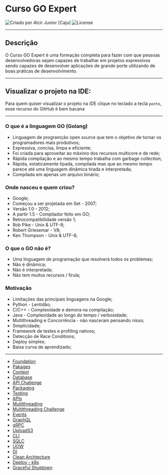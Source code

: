 # Curso GO Expert

<div>
    <img alt="Criado por Alcir Junior [Caju]" src="https://img.shields.io/badge/criado%20por-Alcir Junior [Caju]-%23f08700">
    <img alt="License" src="https://img.shields.io/badge/license-MIT-%23f08700">
</div>

---

## Descrição

O Curso GO Expert é uma formação completa para fazer com que pessoas desenvolvedoras sejam capazes de trabalhar em projetos expressivos sendo capazes de desenvolver aplicações de grande porte utilizando de boas práticas de desenvolvimento.

---

## Visualizar o projeto na IDE:

Para quem quiser visualizar o projeto na IDE clique no teclado a tecla `ponto`, esse recurso do GitHub é bem bacana

---
### O que é a linguagem GO (Golang)
- Linguagem de programção open source que tem o objetivo de tornar os programadores mais produtivos;
- Expressiva, concisa, limpa e eficiente;
- Foi criada para aproveitar ao máximo dos recursos multicore e de rede;
- Rápida compilação e ao mesmo tempo trabalha com garbage collection;
- Rápida, estaticamente tipada, compilada mas que ao mesmo tempo parece até uma linguagem dinâmica tirada e interpretada;
- Compilada em apenas um arquivo binário;

### Onde nasceu e quem criou?
- Google;
- Começou a ser projetada em Set - 2007;
- Versão 1.0 - 2012;
- A partir 1.5 - Compilador feito em GO;
- Retrocompatibilidade versão 1;
- Rob Pike - Unix & UTF-8;
- Robert Griesemar - V8;
- Ken Thompson - Unix & UTF-8;

### O que o GO não é?
- Uma linguagem de programação que resolverá todos os problemas;
- Não é dinâmica;
- Não é interpretada;
- Não tem muitos recursos / firula;

### Motivação
- Limitações das principais linguagens na Google;
- Python - Lentidão;
- C/C++ - Complexidade e demora na compilação;
- Java - Complexidade ao longo do tempo / verbosidade;
- Multithreading e Concorrência - não nasceram pensando nisso;
- Simplicidade;
- Framework de testes e profiling nativos;
- Detecção de Race Conditions;
- Deploy simples;
- Baixa curva de aprendizado;

---

- [Foundation](https://github.com/alcir-junior-caju/study-go-expert-foundation)
- [Pakages](https://github.com/alcir-junior-caju/study-go-expert-packages)
- [Context](https://github.com/alcir-junior-caju/study-go-expert-context)
- [Database](https://github.com/alcir-junior-caju/study-go-expert-database)
- [API Challenge](https://github.com/alcir-junior-caju/study-go-expert-api-challenge)
- [Packaging](https://github.com/alcir-junior-caju/study-go-expert-packaging)
- [Testing](https://github.com/alcir-junior-caju/study-go-expert-testing)
- [APIs](https://github.com/alcir-junior-caju/study-go-expert-apis)
- [Multithreading](https://github.com/alcir-junior-caju/study-go-expert-multithreading)
- [Multithreading Challenge](https://github.com/alcir-junior-caju/study-go-expert-multithreading-challenge)
- [Events](https://github.com/alcir-junior-caju/study-go-expert-events)
- [GraphQL](https://github.com/alcir-junior-caju/study-go-expert-graphql)
- [gRPC](https://github.com/alcir-junior-caju/study-go-expert-grpc)
- [UploadS3](https://github.com/alcir-junior-caju/study-go-expert-upload-s3)
- [CLI](https://github.com/alcir-junior-caju/study-go-expert-cobra-cli)
- [SQLC](https://github.com/alcir-junior-caju/study-go-expert-sqlc)
- [UOW](https://github.com/alcir-junior-caju/study-go-expert-uow)
- [DI](https://github.com/alcir-junior-caju/study-go-expert-di)
- [Clean Archtecture](https://github.com/alcir-junior-caju/study-go-expert-clean-architecture)
- [Deploy - k8s](https://github.com/alcir-junior-caju/study-go-expert-deploy-k8s)
- [Graceful Shutdown](https://github.com/alcir-junior-caju/study-go-expert-graceful-shutdown)
